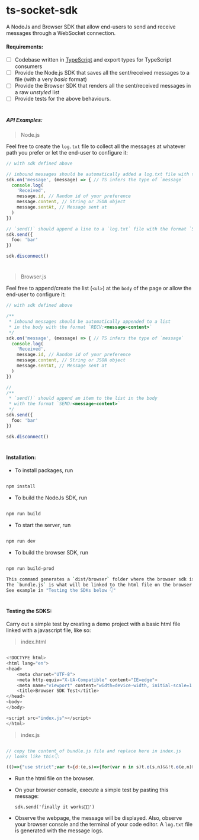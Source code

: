 # ts-socket-sdk
A NodeJs and Browser SDK that allow end-users to send and receive messages through a WebSocket connection.


#### Requirements:

  - [ ] Codebase written in [TypeScript](https://www.typescriptlang.org/) and export types for TypeScript consumers
  - [ ] Provide the Node.js SDK that saves all the sent/received messages to a file (with a very _basic_ format)
  - [ ] Provide the Browser SDK that renders all the sent/received messages in a raw _unstyled_ list
  - [ ] Provide tests for the above behaviours.

#

##### API Examples:

> Node.js

Feel free to create the `log.txt` file to collect all the messages at whatever path you prefer or let the end-user 
to configure it:

```ts
// with sdk defined above

// inbound messages should be automatically added a log.txt file with the format `RECV:<message-content>`
sdk.on('message', (message) => { // TS infers the type of `message`
  console.log(
    'Received', 
    message.id, // Random id of your preference
    message.content, // String or JSON object
    message.sentAt, // Message sent at
  )
})

// `send()` should append a line to a `log.txt` file with the format `SEND:<message-content>`
sdk.send({
  foo: 'bar'
})

sdk.disconnect()
```

#

> Browser.js

Feel free to append/create the list (`<ul>`) at the `body` of the page or allow the end-user to configure it:

```ts
// with sdk defined above

/**
 * inbound messages should be automatically appended to a list 
 * in the body with the format `RECV:<message-content>`
 */
sdk.on('message', (message) => { // TS infers the type of `message`
  console.log(
    'Received', 
    message.id, // Random id of your preference
    message.content, // String or JSON object
    message.sentAt, // Message sent at
  )
})

// 
/**
 * `send()` should append an item to the list in the body 
 * with the format `SEND:<message-content>`
 */
sdk.send({
  foo: 'bar'
})

sdk.disconnect()
```
#


#### Installation:

* To install packages, run

```bash 

npm install
```

* To build the NodeJs SDK, run

```bash

npm run build
```

* To start the server, run

```bash 

npm run dev
```

* To build the browser SDK, run

```bash 

npm run build-prod

This command generates a `dist/browser` folder where the browser sdk is complied to, in `bundle.js` file. 
The `bundle.js` is what will be linked to the html file on the browser. 
See example in "Testing the SDKs below 👇"
```


#

#### Testing the SDKS:

Carry out a simple test by creating a demo project with a basic html file linked with a javascript file, like so:

> index.html
```js

<!DOCTYPE html>
<html lang="en">
<head>
    <meta charset="UTF-8">
    <meta http-equiv="X-UA-Compatible" content="IE=edge">
    <meta name="viewport" content="width=device-width, initial-scale=1.0">
    <title>Browser SDK Test</title>
</head>
<body>
</body>

<script src="index.js"></script> 
</html>
```

> index.js

```js

// copy the content of bundle.js file and replace here in index.js
// looks like this👇:

(()=>{"use strict";var t={d:(e,s)=>{for(var n in s)t.o(s,n)&&!t.o(e,n)&&Object.defineProperty(e,n,{enumerable:!0,get:s[n]})},o:(t,e)=>Object.prototype.hasOwnProperty.call(t,e),r:t=>{"undefined"!=typeof Symbol&&Symbol.toStringTag&&Object.defineProperty(t,Symbol.toStringTag,{value:"Module"}),Object.defineProperty(t,"__esModule",{value:!0})}},e={};t.r(e),t.d(e,{Decoder:()=>ot,Encoder:()=>rt,PacketType:()=>it,protocol:()=>nt});const s=Object.create(null);s.open="0",s.close="1",s.ping="2",s.pong="3",s.message="4",s.upgrade="5",s.noop="6";const n=Object.create(null);Object.keys(s).forEach((t=>{n[s[t]]=t}));const i={type:"error",data:"parser error"},r="function"==typeof Blob||"undefined"!=typeof Blob&&"[object BlobConstructor]"===Object.prototype.toString.call(Blob),o="function"==typeof ArrayBuffer,a=(t,e)=>{const s=new FileReader;return s.onload=function(){const t=s.result.split(",")[1];e("b"+t)},s.readAsDataURL(t)},...

```

- Run the html file on the browser. 

- On your browser console, execute a simple test by pasting this message:

    `sdk.send('finally it works🎉🤗')`
    
- Observe the webpage, the message will be displayed. Also, observe your browser console and the terminal of your code editor. 
  A `log.txt` file is generated with the message logs.
